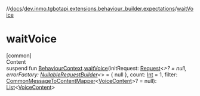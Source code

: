 //[docs](../../index.md)/[dev.inmo.tgbotapi.extensions.behaviour_builder.expectations](index.md)/[waitVoice](wait-voice.md)



# waitVoice  
[common]  
Content  
suspend fun [BehaviourContext](../dev.inmo.tgbotapi.extensions.behaviour_builder/-behaviour-context/index.md).[waitVoice](wait-voice.md)(initRequest: [Request](../dev.inmo.tgbotapi.requests.abstracts/-request/index.md)<*>? = null, errorFactory: [NullableRequestBuilder](index.md#%5Bdev.inmo.tgbotapi.extensions.behaviour_builder.expectations%2FNullableRequestBuilder%2F%2F%2FPointingToDeclaration%2F%5D%2FClasslikes%2F625018081)<*> = { null }, count: [Int](https://kotlinlang.org/api/latest/jvm/stdlib/kotlin/-int/index.html) = 1, filter: [CommonMessageToContentMapper](index.md#%5Bdev.inmo.tgbotapi.extensions.behaviour_builder.expectations%2FCommonMessageToContentMapper%2F%2F%2FPointingToDeclaration%2F%5D%2FClasslikes%2F625018081)<[VoiceContent](../dev.inmo.tgbotapi.types.message.content.media/-voice-content/index.md)>? = null): [List](https://kotlinlang.org/api/latest/jvm/stdlib/kotlin.collections/-list/index.html)<[VoiceContent](../dev.inmo.tgbotapi.types.message.content.media/-voice-content/index.md)>  



